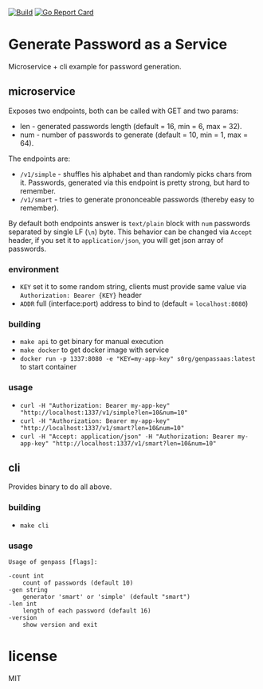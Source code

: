 [![Build](https://github.com/s0rg/genpassaas/workflows/ci/badge.svg)](https://github.com/s0rg/genpassaas/actions?query=workflow%3Aci)
[![Go Report Card](https://goreportcard.com/badge/github.com/s0rg/genpassaas)](https://goreportcard.com/report/github.com/s0rg/genpassaas)

# Generate Password as a Service

Microservice + cli example for password generation.

## microservice

Exposes two endpoints, both can be called with GET and two params:
- len - generated passwords length (default = 16, min = 6, max = 32).
- num - number of passwords to generate (default = 10, min = 1, max = 64).

The endpoints are:
- `/v1/simple` - shuffles his alphabet and than randomly picks chars from it. Passwords, generated via this endpoint is pretty strong, but hard to remember.
- `/v1/smart` - tries to generate prononceable passwords (thereby easy to remember).

By default both endpoints answer is `text/plain` block with `num` passwords separated by single LF (`\n`) byte.
This behavior can be changed via `Accept` header, if you set it to `application/json`,
you will get json array of passwords.

### environment

- `KEY` set it to some random string, clients must provide same value via `Authorization: Bearer {KEY}` header
- `ADDR` full (interface:port) address to bind to (default = `localhost:8080`)

### building

- `make api` to get binary for manual execution
- `make docker` to get docker image with service
- `docker run -p 1337:8080 -e "KEY=my-app-key" s0rg/genpassaas:latest` to start container

### usage

- `curl -H "Authorization: Bearer my-app-key" "http://localhost:1337/v1/simple?len=10&num=10"`
- `curl -H "Authorization: Bearer my-app-key" "http://localhost:1337/v1/smart?len=10&num=10"`
- `curl -H "Accept: application/json" -H "Authorization: Bearer my-app-key" "http://localhost:1337/v1/smart?len=10&num=10"`

## cli

Provides binary to do all above.

### building

- `make cli`

### usage

```
Usage of genpass [flags]:

-count int
    count of passwords (default 10)
-gen string
    generator 'smart' or 'simple' (default "smart")
-len int
    length of each password (default 16)
-version
    show version and exit
```

# license

MIT
